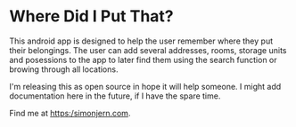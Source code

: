 # Where Did I Put That?

This android app is designed to help the user remember where they put their belongings. The user can add several addresses, rooms, storage units and posessions to the app to later find them using the search function or browing through all locations.

I'm releasing this as open source in hope it will help someone. I might add documentation here in the future, if I have the spare time. 

Find me at [https:/simonjern.com](https:/simonjern.com).
